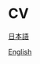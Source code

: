 # CV 

[日本語](https://rin-poko.github.io/cv/japanese)

[English](https://rin-poko.github.io/cv//english)